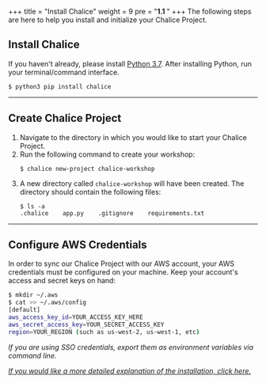 +++
title = "Install Chalice"
weight = 9
pre = "<b>1.1 </b>"
+++
The following steps are here to help you install and initialize your Chalice Project. 

## Install Chalice

If you haven't already, please install [Python 3.7](https://docs.python.org/3/using/index.html). After installing Python, run your terminal/command interface. 

```
$ python3 pip install chalice
```

___

## Create Chalice Project

1. Navigate to the directory in which you would like to start your Chalice Project.
2. Run the following command to create your workshop:
    ```
    $ chalice new-project chalice-workshop
    ```
3. A new directory called ```chalice-workshop``` will have been created. The directory should contain the following files:
    ``` 
    $ ls -a
    .chalice    app.py    .gitignore    requirements.txt
    ```
___

## Configure AWS Credentials
In order to sync our Chalice Project with our AWS account, your AWS credentials must be configured on your machine. Keep your account's access and secret keys on hand:
```bash
$ mkdir ~/.aws
$ cat >> ~/.aws/config
[default]
aws_access_key_id=YOUR_ACCESS_KEY_HERE
aws_secret_access_key=YOUR_SECRET_ACCESS_KEY
region=YOUR_REGION (such as us-west-2, us-west-1, etc)
```

*If you are using SSO credentials, export them as environment variables via command line.*

*[If you would like a more detailed explanation of the installation, click here.](https://aws.github.io/chalice/quickstart.html)*
